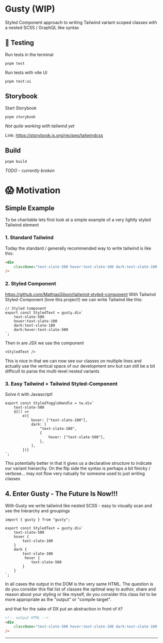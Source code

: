 # Gusty (WIP)

Styled Component approach to writing Tailwind variant scoped classes with a nested SCSS / GraphQL like syntax

## 🧪 Testing

Run tests in the terminal

```
pnpm test
```

Run tests with vite UI

```
pnpm test:ui
```

## Storybook

Start Storybook

```
pnpm storybook
```

_Not quite working with tailwind yet_

Link: https://storybook.js.org/recipes/tailwindcss

## Build

```
pnpm build
```

_TODO - currently broken_

# 😱 Motivation

## Simple Example

To be charitable lets first look at a simple example of a very lightly styled Tailwind element

### 1. Standard Tailwind

Today the standard / generally recommended way to write tailwind is like this:

```html
<div
    className="text-slate-500 hover:text-slate-100 dark:text-slate-100 dark:hover:text-slate-500"
/>
```

### 2. Styled Component

https://github.com/MathiasGilson/tailwind-styled-component
With Tailwind Styled-Component (love this project!) we can write Tailwind like this:

```tsx
// Styled Component
export const StyledText = gusty.div`
    text-slate-500
    hover:text-slate-100
    dark:text-slate-100
    dark:hover:text-slate-500
`;
```

Then in are JSX we use the component

```tsx
<StyledText />
```

This is nice in that we can now see our classes on multiple lines and actually use the vertical space of our development env but can still be a bit difficult to parse the multi-level nested variants

### 3. Easy Tailwind + Tailwind Styled-Component

Solve it with Javascript!

```tsx
export const StyledToggleHandle = tw.div`
    text-slate-500
    ${() =>
        e({
            hover: ["text-slate-100"],
            dark: [
                "text-slate-100",
                {
                    hover: ["text-slate-500"],
                },
            ],
        })}
`;
```

This potentially better in that it gives us a declarative structure to indicate our variant hierarchy.
On the flip side the syntax is perhaps a bit finicky / verbose... may not flow very natually for someone used to just writing classes

## 4. Enter Gusty - The Future Is Now!!!

With Gusty we write tailwind like nested SCSS - easy to visually scan and see the hierarchy and groupings

```tsx
import { gusty } from "gusty";

export const StyledText = gusty.div`
    text-slate-500
    hover {
        text-slate-100
    }
    dark {
        text-slate-100
         hover {
            text-slate-500
        }
    }
`;
```

In all cases the output in the DOM is the very same HTML. The question is do you consider this flat list of classes the optimal way to author, share and reason about your styling or like myself, do you consider this class list to be more appropriate as the "output" or "compile target".

and that for the sake of DX put an abstraction in front of it?

```html
<!-- output HTML -->
<div
    className="text-slate-500 hover:text-slate-100 dark:text-slate-100 dark:hover:text-slate-500"
/>
```

---
